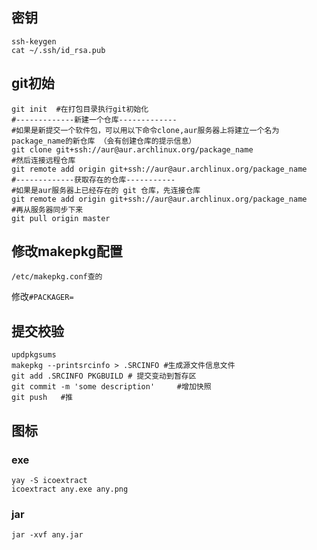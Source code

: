 
密钥
--

    ssh-keygen
    cat ~/.ssh/id_rsa.pub

git初始
-----

    git init  #在打包目录执行git初始化
    #-------------新建一个仓库-------------
    #如果是新提交一个软件包，可以用以下命令clone,aur服务器上将建立一个名为package_name的新仓库 （会有创建仓库的提示信息）
    git clone git+ssh://aur@aur.archlinux.org/package_name
    #然后连接远程仓库
    git remote add origin git+ssh://aur@aur.archlinux.org/package_name
    #-------------获取存在的仓库-----------
    #如果是aur服务器上已经存在的 git 仓库，先连接仓库
    git remote add origin git+ssh://aur@aur.archlinux.org/package_name
    #再从服务器同步下来
    git pull origin master

修改makepkg配置
-----------

`/etc/makepkg.conf查的`

修改`#PACKAGER=`

提交校验
----

    updpkgsums 
    makepkg --printsrcinfo > .SRCINFO #生成源文件信息文件
    git add .SRCINFO PKGBUILD # 提交变动到暂存区
    git commit -m 'some description'     #增加快照
    git push   #推

图标
--

### exe

    yay -S icoextract
    icoextract any.exe any.png

### jar

    jar -xvf any.jar
